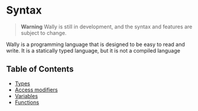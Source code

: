 # Syntax

> **Warning**
> Wally is still in development, and the syntax and features are subject to change.

Wally is a programming language that is designed to be easy to read and write. It is a statically typed language, but it is not a compiled language

## Table of Contents

- [Types](../types)
- [Access modifiers](../access-modifiers)
- [Variables](../variables)
- [Functions](../functions)

